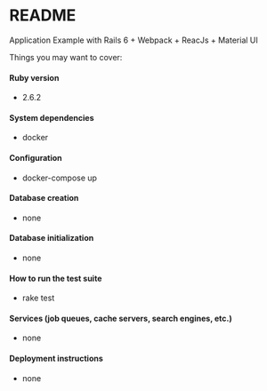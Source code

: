 # README

Application Example with Rails 6 + Webpack + ReacJs + Material UI

Things you may want to cover:

#### Ruby version
- 2.6.2

#### System dependencies
- docker

#### Configuration
- docker-compose up

#### Database creation
- none

#### Database initialization
- none

#### How to run the test suite
- rake test

#### Services (job queues, cache servers, search engines, etc.)
- none

#### Deployment instructions
- none
